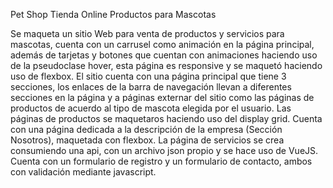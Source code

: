 Pet Shop Tienda Online Productos para Mascotas

Se maqueta un sitio Web para venta de productos y servicios para mascotas, cuenta con un carrusel como animación en la página principal, además de tarjetas y botones que cuentan con animaciones haciendo uso de la pseudoclase hover, esta página es responsive y se maquetó haciendo uso de flexbox.
El sitio cuenta con una página principal que tiene 3 secciones, los enlaces de la barra de navegación llevan a diferentes secciones en la página y a páginas externar del sitio como las páginas de productos de acuerdo al tipo de mascota elegida por el usuario.
Las páginas de productos se maquetaros haciendo uso del display grid.
Cuenta con una página dedicada a la descripción de la empresa (Sección Nosotros), maquetada con flexbox.
La página de servicios se crea consumiendo una api, con un archivo json propio y se hace uso de VueJS.
Cuenta con un formulario de registro y un formulario de contacto, ambos con validación mediante javascript.
